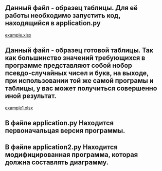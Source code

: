 Данный файл - образец таблицы. Для её работы необходимо запустить код, находящийся в application.py
---
[example.xlsx](https://github.com/Vaflandiy/project_1/files/11852616/example.xlsx)  

Данный файл - образец готовой таблицы. Так как большинство значений требующихся в программе представляют собой нобор псевдо-случайных чисел и букв, на выходе, при использовании той же самой програмы и таблицы, у вас может получиться совершенно иной результат.
---
[example1.xlsx](https://github.com/Vaflandiy/project_1/files/11852717/example1.xlsx)

В файле application.py Находится первоначальцая версия программы.   
---
В файле application2.py Находится модифицированная программа, которая должна составлять диаграмму.
---
